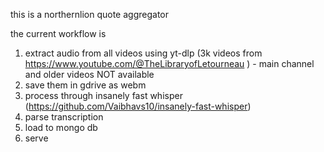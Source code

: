 this is a northernlion quote aggregator

the current workflow is
1. extract audio from all videos using yt-dlp (3k videos from https://www.youtube.com/@TheLibraryofLetourneau ) - main channel and older videos NOT available
2. save them in gdrive as webm
3. process through insanely fast whisper (https://github.com/Vaibhavs10/insanely-fast-whisper)
4. parse transcription
5. load to mongo db
6. serve

